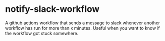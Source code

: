 # notify-slack-workflow
A github actions workflow that sends a message to slack whenever another workflow has run for more than x minutes. Useful when you want to know if the workflow got stuck somewhere.
